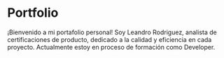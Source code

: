 # Portfolio
¡Bienvenido a mi portafolio personal! 
Soy Leandro Rodriguez, analista de certificaciones de producto, dedicado a la calidad y eficiencia en cada proyecto. 
Actualmente estoy en proceso de formación como Developer.
